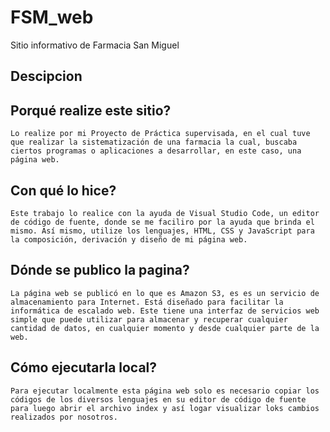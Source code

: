 # FSM_web
Sitio informativo de Farmacia San Miguel

## Descipcion
## Porqué realize este sitio?
    Lo realize por mi Proyecto de Práctica supervisada, en el cual tuve que realizar la sistematización de una farmacia la cual, buscaba ciertos programas o aplicaciones a desarrollar, en este caso, una página web.

## Con qué lo hice?
    Este trabajo lo realice con la ayuda de Visual Studio Code, un editor de código de fuente, donde se me faciliro por la ayuda que brinda el mismo. Así mismo, utilize los lenguajes, HTML, CSS y JavaScript para la composición, derivación y diseño de mi página web.

## Dónde se publico la pagina? 
    La página web se publicó en lo que es Amazon S3, es es un servicio de almacenamiento para Internet. Está diseñado para facilitar la informática de escalado web. Este tiene una interfaz de servicios web simple que puede utilizar para almacenar y recuperar cualquier cantidad de datos, en cualquier momento y desde cualquier parte de la web.

## Cómo ejecutarla local? 
    Para ejecutar localmente esta página web solo es necesario copiar los códigos de los diversos lenguajes en su editor de código de fuente para luego abrir el archivo index y así logar visualizar loks cambios realizados por nosotros.


    